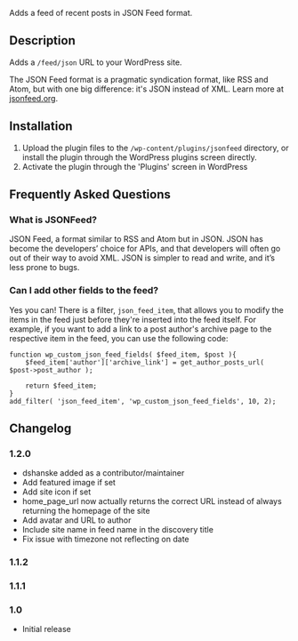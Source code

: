 
Adds a feed of recent posts in JSON Feed format.


## Description 

Adds a `/feed/json` URL to your WordPress site.

The JSON Feed format is a pragmatic syndication format, like RSS and Atom, but with one big difference: it's JSON instead of XML. Learn more at [jsonfeed.org](http://jsonfeed.org/).


## Installation 

1. Upload the plugin files to the `/wp-content/plugins/jsonfeed` directory, or install the plugin through the WordPress plugins screen directly.
1. Activate the plugin through the 'Plugins' screen in WordPress


## Frequently Asked Questions 


### What is JSONFeed? 

JSON Feed, a format similar to RSS and Atom but in JSON. JSON has become the developers’ choice for APIs, and that developers will often go out of their way to avoid XML.
JSON is simpler to read and write, and it’s less prone to bugs.

### Can I add other fields to the feed?
Yes you can! There is a filter, `json_feed_item`, that allows you to modify the items in the feed just before they're inserted into the feed itself. For example, if you want to add a link to a post author's archive page to the respective item in the feed, you can use the following code:

```
function wp_custom_json_feed_fields( $feed_item, $post ){
	$feed_item['author']['archive_link'] = get_author_posts_url( $post->post_author );

	return $feed_item;
}
add_filter( 'json_feed_item', 'wp_custom_json_feed_fields', 10, 2);
```

## Changelog 


### 1.2.0 
* dshanske added as a contributor/maintainer
* Add featured image if set
* Add site icon if set
* home_page_url now actually returns the correct URL instead of always returning the homepage of the site
* Add avatar and URL to author
* Include site name in feed name in the discovery title
* Fix issue with timezone not reflecting on date


### 1.1.2 


### 1.1.1 


### 1.0 
* Initial release

